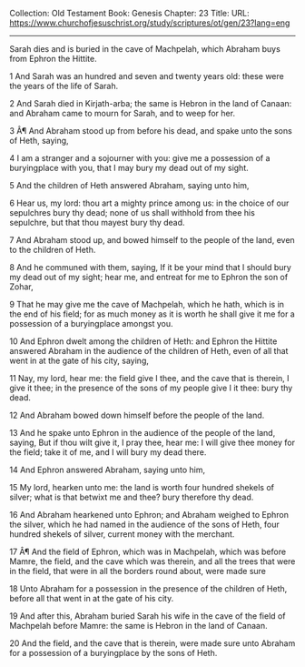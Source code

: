 Collection: Old Testament
Book: Genesis
Chapter: 23
Title: 
URL: https://www.churchofjesuschrist.org/study/scriptures/ot/gen/23?lang=eng

---

Sarah dies and is buried in the cave of Machpelah, which Abraham buys from Ephron the Hittite.

1 And Sarah was an hundred and seven and twenty years old: these were the years of the life of Sarah.

2 And Sarah died in Kirjath-arba; the same is Hebron in the land of Canaan: and Abraham came to mourn for Sarah, and to weep for her.

3 Â¶ And Abraham stood up from before his dead, and spake unto the sons of Heth, saying,

4 I am a stranger and a sojourner with you: give me a possession of a buryingplace with you, that I may bury my dead out of my sight.

5 And the children of Heth answered Abraham, saying unto him,

6 Hear us, my lord: thou art a mighty prince among us: in the choice of our sepulchres bury thy dead; none of us shall withhold from thee his sepulchre, but that thou mayest bury thy dead.

7 And Abraham stood up, and bowed himself to the people of the land, even to the children of Heth.

8 And he communed with them, saying, If it be your mind that I should bury my dead out of my sight; hear me, and entreat for me to Ephron the son of Zohar,

9 That he may give me the cave of Machpelah, which he hath, which is in the end of his field; for as much money as it is worth he shall give it me for a possession of a buryingplace amongst you.

10 And Ephron dwelt among the children of Heth: and Ephron the Hittite answered Abraham in the audience of the children of Heth, even of all that went in at the gate of his city, saying,

11 Nay, my lord, hear me: the field give I thee, and the cave that is therein, I give it thee; in the presence of the sons of my people give I it thee: bury thy dead.

12 And Abraham bowed down himself before the people of the land.

13 And he spake unto Ephron in the audience of the people of the land, saying, But if thou wilt give it, I pray thee, hear me: I will give thee money for the field; take it of me, and I will bury my dead there.

14 And Ephron answered Abraham, saying unto him,

15 My lord, hearken unto me: the land is worth four hundred shekels of silver; what is that betwixt me and thee? bury therefore thy dead.

16 And Abraham hearkened unto Ephron; and Abraham weighed to Ephron the silver, which he had named in the audience of the sons of Heth, four hundred shekels of silver, current money with the merchant.

17 Â¶ And the field of Ephron, which was in Machpelah, which was before Mamre, the field, and the cave which was therein, and all the trees that were in the field, that were in all the borders round about, were made sure

18 Unto Abraham for a possession in the presence of the children of Heth, before all that went in at the gate of his city.

19 And after this, Abraham buried Sarah his wife in the cave of the field of Machpelah before Mamre: the same is Hebron in the land of Canaan.

20 And the field, and the cave that is therein, were made sure unto Abraham for a possession of a buryingplace by the sons of Heth.

